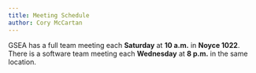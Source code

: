 ```yaml
---
title: Meeting Schedule
author: Cory McCartan
---
```


GSEA has a full team meeting each **Saturday** at **10 a.m.** in **Noyce 1022**.
There is a software team meeting each **Wednesday** at **8 p.m.** in the same 
location.
